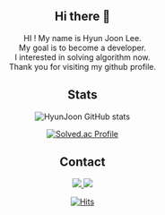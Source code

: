<div align=center>
  
## Hi there 👋
HI ! My name is Hyun Joon Lee. <br>
My goal is to become a developer. <br>
I interested in solving algorithm now. <br>
Thank you for visiting my github profile. <br>

## Stats
![HyunJoon GitHub stats](https://github-readme-stats.vercel.app/api?username=joonda&hide=contribs,prs) 

[![Solved.ac Profile](http://mazassumnida.wtf/api/v2/generate_badge?boj=hjoon19)](https://solved.ac/hjoon19/)

## Contact
  <a href="https://github.com/joonda" target="_blank">
    <img src="https://img.shields.io/badge/GitHub-100000?style=flat&logo=github&logoColor=white"/>
  </a>
  <a href="mailto:hjoon767@gmail.com" target="_blank">
      <img src="https://img.shields.io/badge/Gmail-D14836?style=flat&logo=gmail&logoColor=white"/>
  </a>  

[![Hits](https://hits.seeyoufarm.com/api/count/incr/badge.svg?url=https%3A%2F%2Fgithub.com%2Fjoonda&count_bg=%2379C83D&title_bg=%23555555&icon=&icon_color=%23E7E7E7&title=HITS&edge_flat=false)](https://hits.seeyoufarm.com)


<!--
**joonda/joonda** is a ✨ _special_ ✨ repository because its `README.md` (this file) appears on your GitHub profile.


Here are some ideas to get you started:

- 🔭 I’m currently working on ...
- 🌱 I’m currently learning ...
- 👯 I’m looking to collaborate on ...
- 🤔 I’m looking for help with ...
- 💬 Ask me about ...
- 📫 How to reach me: ...
- 😄 Pronouns: ...
- ⚡ Fun fact: ...
-->

</div>
